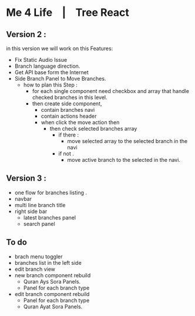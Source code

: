 # Me 4 Life &nbsp;&nbsp; | &nbsp;&nbsp;  Tree React

## Version 2 : 
in this version we will work on this Features: 
- Fix Static Audio Issue
- Branch language direction. 
- Get API base form the Internet  
- Side Branch Panel to Move Branches. 
    - how to plan this Step : 
        - for each single component need checkbox and array that handle checked branches in this level. 
        - then create side component, 
          - contain branches navi 
          - contain actions header 
          - when click the move action then 
            - then check selected branches array 
              - if there : 
                - move selected array to the selected branch in the navi 
              - if not . 
                - move active branch to the selected in the navi.


## Version 3 : 
- one flow for branches listing . 
- navbar
- multi line branch title 
- right side bar 
  - latest branches panel
  - search panel


## To do
- brach menu toggler
- branches list in the left side
- edit branch view
- new branch component rebuild
  - Quran Ays Sora Panels.
  - Panel for each branch type
- edit branch component rebuild 
  - Panel for each branch type
  - Quran Ayat Sora Panels.